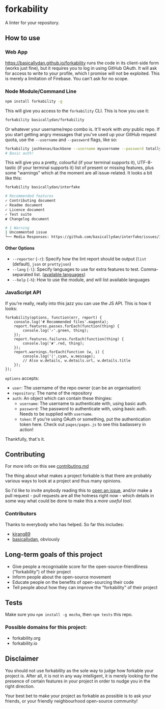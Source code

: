 forkability
===========

A linter for your repository.

## How to use

### Web App

https://basicallydan.github.io/forkability runs the code in its client-side form (works just fine), but it requires you to log in using GitHub OAuth. It will ask for access to write to your profile, which I promise will not be exploited. This is merely a limitation of Firebase. You can't ask for no scope.

### Node Module/Command Line

```bash
npm install forkability -g
```

This will give you access to the `forkability` CLI. This is how you use it:

```bash
forkability basicallydan/forkability
```

Or whatever your username/repo combo is. It'll work with *any* public repo. If you start getting angry messages that you've used up your GitHub request quota, use the `--username` and `--password` flags, like so:

```bash
forkability jashkenas/backbone --username myusername --password totallynotmypasswordloldonttryitplz
# Basic auth!
```

This will give you a pretty, colourful (if your terminal supports it), UTF-8-tastic (if your terminal supports it) list of present or missing features, plus some "warnings" which at the moment are all issue-related. It looks a bit like this:


```bash
forkability basicallydan/interfake

# Recommended features
✓ Contributing document
✓ Readme document
✓ Licence document
✓ Test suite
✘ Changelog document

# 1 Warning
| Uncommented issue
└── Media Responses: https://github.com/basicallydan/interfake/issues/19
```

#### Other Options

* `--reporter` (`-r`): Specify how the lint report should be output (`list` (default), `json` or `prettyjson`)
* `--lang` (`-l`): Specify languages to use for extra features to test. Comma-separated list. ([available languages](https://github.com/basicallydan/forkability/tree/master/lib/langs))
* `--help` (`-h`): How to use the module, and will list available languages

### JavaScript API

If you're really, really into this jazz you can use the JS API. This is how it looks:

```
forkability(options, function(err, report) {
	console.log('# Recommended files'.magenta);
	report.features.passes.forEach(function(thing) {
		console.log('✓'.green, thing);
	});
	report.features.failures.forEach(function(thing) {
		console.log('✘'.red, thing);
	});
	report.warnings.forEach(function (w, i) {
		console.log('|'.cyan, w.message);
		// Also w.details, w.details.url, w.details.title
	});
});
```

`options` accepts:

* `user`: The username of the repo owner (can be an organisation)
* `repository`: The name of the repository
* `auth`: An object which can contain these thingies:
	* `username`: The username to authenticate with, using basic auth.
	* `password`: The password to authenticate with, using basic auth. Needs to be supplied with `username`.
	* `token`: If you're using OAuth or something, put the authentication token here. Check out `pages/pages.js` to see this badassery in action!

Thankfully, that's it.

## Contributing

For more info on this see [contributing.md](https://github.com/basicallydan/forkability/blob/master/contributing.md)

The thing about what makes a project forkable is that there are probably various ways to look at a project and thus many opinions.

So I'd like to invite anybody reading this to [open an issue](https://github.com/basicallydan/forkability/issues), and/or make a pull request - pull requests are all the hotness right now - which details in some way what could be done to make this a *more useful tool*.

### Contributors

Thanks to everybody who has helped. So far this includes:

* [kirang89](https://github.com/kirang89)
* [basicallydan](https://github.com/basicallydan), obviously

## Long-term goals of this project

* Give people a recognisable score for the open-source-friendliness ("forkability") of their project
* Inform people about the open-source movement
* Educate people on the benefits of open-sourcing their code
* Tell people about how they can improve the "forkability" of their project

## Tests

Make sure you `npm install -g mocha`, then `npm tests` this repo.

### Possible domains for this project:

* forkability.org
* forkability.io

## Disclaimer

You should not use forkability as the sole way to judge how forkable your project is. After all, it is not in any way intelligent, it is merely looking for the presence of certain features in your project in order to nudge you in the right direction.

Your best bet to make your project as forkable as possible is to ask your friends, or your friendly neighbourhood open-source community!